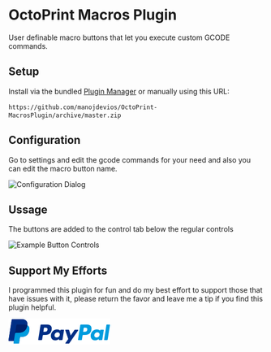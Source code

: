 # OctoPrint Macros Plugin

User definable macro buttons that let you execute custom GCODE commands.

## Setup

Install via the bundled [Plugin Manager](https://github.com/foosel/OctoPrint/wiki/Plugin:-Plugin-Manager)
or manually using this URL:

    https://github.com/manojdevios/OctoPrint-MacrosPlugin/archive/master.zip


## Configuration
Go to settings and edit the gcode commands for your need and also you can edit the macro button name. 

![Configuration Dialog](https://i.imgur.com/6Qln8KR.png)

## Ussage
The buttons are added to the control tab below the regular controls

![Example Button Controls](https://i.imgur.com/UiHiFbr.png)

## Support My Efforts
I programmed this plugin for fun and do my best effort to support those that have issues with it, please return the favor and leave me a tip if you find this plugin helpful.

[![paypal](paypal-with-text.png)](https://paypal.me/manojdevios)
